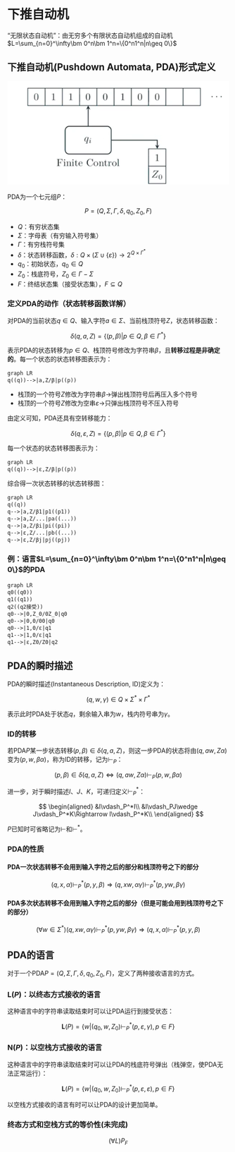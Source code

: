 # 下推自动机

“无限状态自动机”：由无穷多个有限状态自动机组成的自动机$L=\sum_{n=0}^\infty\bm 0^n\bm 1^n=\{0^n1^n|n\geq 0\}$

## 下推自动机(Pushdown Automata, PDA)形式定义

![PDA](./i/PDA.png)

PDA为一个七元组$P$：

$$P=(Q, \Sigma, \Gamma, \delta, q_0, Z_0, F)$$

* $Q$：有穷状态集
* $\Sigma$：字母表（有穷输入符号集）
* $\Gamma$：有穷栈符号集
* $\delta$：状态转移函数，$\delta:Q\times(\Sigma\cup\{\varepsilon\})\rightarrow 2^{Q\times\Gamma^*}$
* $q_0$：初始状态，$q_0\in Q$
* $Z_0$：栈底符号，$Z_0\in\Gamma-\Sigma$
* $F$：终结状态集（接受状态集），$F\subseteq Q$

### 定义PDA的动作（状态转移函数详解）

对PDA的当前状态$q\in Q$、输入字符$a\in\Sigma$、当前栈顶符号$Z$，状态转移函数：

$$\delta(q,a,Z)=\{(p,\beta)|p\in Q,\beta\in\Gamma^*\}$$

表示PDA的状态转移为$p\in Q$、栈顶符号修改为字符串$\beta$，且**转移过程是非确定的**。每一个状态的状态转移图表示为：

```mermaid
graph LR
q((q))-->|a,Z/β|p((p))
```

* 栈顶的一个符号$Z$修改为字符串$\beta$$\rightarrow$弹出栈顶符号后再压入多个符号
* 栈顶的一个符号$Z$修改为空串$\varepsilon$$\rightarrow$只弹出栈顶符号不压入符号

由定义可知，PDA还具有空转移能力：

$$\delta(q,\varepsilon,Z)=\{(p,\beta)|p\in Q,\beta\in\Gamma^*\}$$

每一个状态的状态转移图表示为：

```mermaid
graph LR
q((q))-->|ε,Z/β|p((p))
```

综合得一次状态转移的状态转移图：

```mermaid
graph LR
q((q))
q-->|a,Z/β1|p1((p1))
q-->|a,Z/...|pa((...))
q-->|a,Z/βi|pi((pi))
q-->|ε,Z/...|pb((...))
q-->|ε,Z/βj|pj((pj))
```

### 例：语言$L=\sum_{n=0}^\infty\bm 0^n\bm 1^n=\{0^n1^n|n\geq 0\}$的PDA

```mermaid
graph LR
q0((q0))
q1((q1))
q2((q2接受))
q0-->|0,Z_0/0Z_0|q0
q0-->|0,0/00|q0
q0-->|1,0/ε|q1
q1-->|1,0/ε|q1
q1-->|ε,Z0/Z0|q2
```

## PDA的瞬时描述

PDA的瞬时描述(Instantaneous Description, ID)定义为：

$$(q,w,\gamma)\in Q\times\Sigma^*\times\Gamma^*$$

表示此时PDA处于状态$q$，剩余输入串为$w$，栈内符号串为$\gamma$。

### ID的转移

若PDA$P$某一步状态转移$(p,\beta)\in\delta(q,a,Z)$，则这一步PDA的状态将由$(q,aw,Z\alpha)$变为$(p,w,\beta\alpha)$，称为ID的转移，记为$\vdash_P$：

$$(p,\beta)\in\delta(q,a,Z)\Leftrightarrow(q,aw,Z\alpha)\vdash_P(p,w,\beta\alpha)$$

进一步，对于瞬时描述$I$、$J$、$K$，可递归定义$\vdash_P^*$：

$$
\begin{aligned}
&I\vdash_P^*I\\
&I\vdash_PJ\wedge J\vdash_P^*K\Rightarrow I\vdash_P^*K\\
\end{aligned}
$$

$P$已知时可省略记为$\vdash$和$\vdash^*$。

### PDA的性质

#### PDA一次状态转移不会用到输入字符之后的部分和栈顶符号之下的部分

$$(q,x,\alpha)\vdash_P^*(p,y,\beta)\Rightarrow(q,xw,\alpha\gamma)\vdash_P^*(p,yw,\beta\gamma)$$

#### PDA多次状态转移不会用到输入字符之后的部分（但是可能会用到栈顶符号之下的部分）

$$(\forall w\in\Sigma^*)(q,xw,\alpha\gamma)\vdash_P^*(p,yw,\beta\gamma)\Rightarrow(q,x,\alpha)\vdash_P^*(p,y,\beta)$$

## PDA的语言

对于一个PDA$P=(Q, \Sigma, \Gamma, \delta, q_0, Z_0, F)$，定义了两种接收语言的方式。

### $\bm L(P)$：以终态方式接收的语言

这种语言中的字符串读取结束时可以让PDA运行到接受状态：

$$\bm L(P)=\{w|(q_0,w,Z_0)\vdash_P^*(p,\varepsilon,\gamma),p\in F\}$$

### $\bm N(P)$：以空栈方式接收的语言

这种语言中的字符串读取结束时可以让PDA的栈底符号弹出（栈弹空，使PDA无法正常运行）：

$$\bm L(P)=\{w|(q_0,w,Z_0)\vdash_P^*(p,\varepsilon,\varepsilon),p\in F\}$$

以空栈方式接收的语言有时可以让PDA的设计更加简单。

### 终态方式和空栈方式的等价性(未完成)

$$(\forall L)P_F$$
